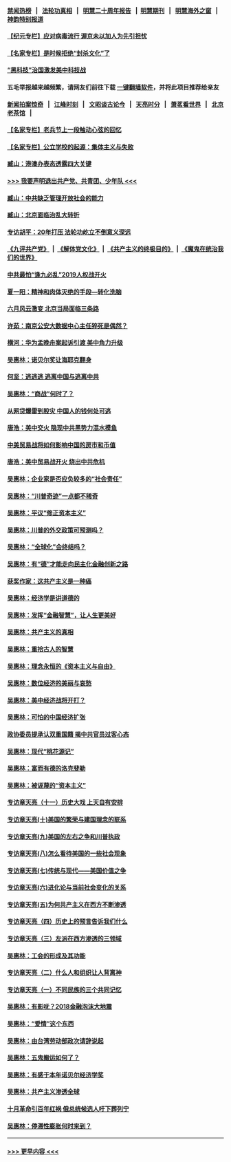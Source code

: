 #### [禁闻热榜](热点新闻.md?=0)  &nbsp;&nbsp;|&nbsp;&nbsp; [法轮功真相](https://github.com/gfw-breaker/truth/blob/master/README.md?=0) &nbsp;&nbsp;|&nbsp;&nbsp; [明慧二十周年报告](https://github.com/gfw-breaker/mh-reports/blob/master/README.md?=0) &nbsp;&nbsp;|&nbsp;&nbsp;[明慧期刊](https://github.com/gfw-breaker/mh-qikan) &nbsp;&nbsp;|&nbsp;&nbsp; [明慧海外之窗](https://github.com/gfw-breaker/mh-news/blob/master/README.md?=0) &nbsp;&nbsp;|&nbsp;&nbsp; [神韵特别报道](https://github.com/gfw-breaker/mh-news/blob/master/shenyun.md?=0)
#### [【纪元专栏】应对病毒流行 渥京未以加人为先引担忧](../pages/nsc423/n11875714.md?t=03131502) 
#### [【名家专栏】是时候拒绝“封杀文化”了](../pages/nsc423/n11814093.md?t=03131502) 
#### [“黑科技”治国激发美中科技战](../pages/nsc423/n11638056.md?t=03131502) 
#### 五毛举报越来越频繁，请网友们前往下载 [一键翻墙软件](https://github.com/gfw-breaker/ssr-accounts)，并将此项目推荐给亲友
#### [新闻拍案惊奇](https://github.com/gfw-breaker/banned-news/blob/master/pages/link4.md) &nbsp;&nbsp;|&nbsp;&nbsp; [江峰时刻](https://github.com/gfw-breaker/banned-news/blob/master/pages/link4.md) &nbsp;&nbsp;|&nbsp;&nbsp; [文昭谈古论今](https://github.com/gfw-breaker/banned-news/blob/master/pages/link4.md) &nbsp;&nbsp;|&nbsp;&nbsp; [天亮时分](https://github.com/gfw-breaker/banned-news/blob/master/pages/link4.md) &nbsp;&nbsp;|&nbsp;&nbsp; [萧茗看世界](https://github.com/gfw-breaker/banned-news/blob/master/pages/link4.md) &nbsp;&nbsp;|&nbsp;&nbsp; [北京老茶馆](https://github.com/gfw-breaker/banned-news/blob/master/pages/link4.md) &nbsp;&nbsp;|&nbsp;&nbsp; 
#### [【名家专栏】老兵节上一段触动心弦的回忆](../pages/nsc423/n11646016.md?t=03131502) 
#### [【名家专栏】公立学校的起源：集体主义与失败](../pages/nsc423/n11601833.md?t=03131502) 
#### [臧山：港澳办表态透露四大关键](../pages/nsc423/n11421628.md?t=03131502) 
#### [>>> 我要声明退出共产党、共青团、少年队 <<<](https://github.com/begood0513/goodnews/blob/master/quit/letter.md) 
#### [臧山：中共缺乏管理开放社会的能力](../pages/nsc423/n11407457.md?t=03131502) 
#### [臧山：北京面临治乱大转折](../pages/nsc423/n11406895.md?t=03131502) 
#### [专访胡平：20年打压 法轮功屹立不倒意义深远](../pages/nsc423/n11398800.md?t=03131502) 
#### [《九评共产党》](https://github.com/begood0513/9ping.md/blob/master/README.md) &nbsp;|&nbsp; [《解体党文化》](../../../../jtdwh.md/blob/master/README.md)  &nbsp;|&nbsp; [《共产主义的终极目的》](../../../../gczydzjmd.md/blob/master/README.md) &nbsp;|&nbsp; [《魔鬼在统治我们的世界》](../../../../mgztzwmdsj.md/blob/master/README.md) 
#### [中共最怕“逢九必乱”2019人权战开火](../pages/nsc423/n11385248.md?t=03131502) 
#### [夏一阳：精神和肉体灭绝的手段—转化洗脑](../pages/nsc423/n11368250.md?t=03131502) 
#### [六月风云激变 北京当局面临三条路](../pages/nsc423/n11313668.md?t=03131502) 
#### [许茹：南京公安大数据中心主任猝死是偶然？](../pages/nsc423/n11064744.md?t=03131502) 
#### [横河：华为孟晚舟案起诉引渡 美中角力升级](../pages/nsc423/n11027230.md?t=03131502) 
#### [吴惠林：诺贝尔奖让海耶克翻身](../pages/nsc423/n10890049.md?t=03131502) 
#### [何坚：逃逃逃 逃离中国与逃离中共](../pages/nsc423/n10592891.md?t=03131502) 
#### [吴惠林：“商战”何时了？](../pages/nsc423/n10573558.md?t=03131502) 
#### [从网贷爆雷到股灾 中国人的钱何处可逃](../pages/nsc423/n10572800.md?t=03131502) 
#### [唐浩：美中交火 隐现中共黑势力混水摸鱼](../pages/nsc423/n10544040.md?t=03131502) 
#### [中美贸易战将如何影响中国的房市和币值](../pages/nsc423/n10543697.md?t=03131502) 
#### [唐浩：美中贸易战开火 烧出中共危机](../pages/nsc423/n10540126.md?t=03131502) 
#### [吴惠林：企业家是否应负较多的“社会责任”](../pages/nsc423/n10535022.md?t=03131502) 
#### [吴惠林：“川普奇迹”一点都不稀奇](../pages/nsc423/n10512808.md?t=03131502) 
#### [吴惠林：平议“修正资本主义”](../pages/nsc423/n10495724.md?t=03131502) 
#### [吴惠林：川普的外交政策可预测吗？](../pages/nsc423/n10462387.md?t=03131502) 
#### [吴惠林：“全球化”会终结吗？](../pages/nsc423/n10452838.md?t=03131502) 
#### [吴惠林：有“德”才能走向民主化金融创新之路](../pages/nsc423/n10432292.md?t=03131502) 
#### [获奖作家：这共产主义是一种癌](../pages/nsc423/n10431541.md?t=03131502) 
#### [吴惠林：经济学是讲道德的](../pages/nsc423/n10398014.md?t=03131502) 
#### [吴惠林：发挥“金融智慧”，让人生更美好](../pages/nsc423/n10375019.md?t=03131502) 
#### [吴惠林：共产主义的真相](../pages/nsc423/n10351394.md?t=03131502) 
#### [吴惠林：重拾古人的智慧](../pages/nsc423/n10337691.md?t=03131502) 
#### [吴惠林：理念永恒的《资本主义与自由》](../pages/nsc423/n10316274.md?t=03131502) 
#### [吴惠林：数位经济的美丽与哀愁](../pages/nsc423/n10292946.md?t=03131502) 
#### [吴惠林：美中经济战将开打？](../pages/nsc423/n10258825.md?t=03131502) 
#### [吴惠林：可怕的中国经济扩张](../pages/nsc423/n10219147.md?t=03131502) 
#### [政协委员提承认双重国籍 揭中共官员过客心态](../pages/nsc423/n10208809.md?t=03131502) 
#### [吴惠林：现代“桃花源记”](../pages/nsc423/n10185234.md?t=03131502) 
#### [吴惠林：富而有德的洛克斐勒](../pages/nsc423/n10142264.md?t=03131502) 
#### [吴惠林：被诬蔑的“资本主义”](../pages/nsc423/n10124816.md?t=03131502) 
#### [专访章天亮（十一）历史大戏 上天自有安排](../pages/nsc423/n10094905.md?t=03131502) 
#### [专访章天亮(十)美国的繁荣与建国理念的联系](../pages/nsc423/n10094899.md?t=03131502) 
#### [专访章天亮(九)美国的左右之争和川普执政](../pages/nsc423/n10094889.md?t=03131502) 
#### [专访章天亮(八)怎么看待美国的一些社会现象](../pages/nsc423/n10094857.md?t=03131502) 
#### [专访章天亮(七)传统与现代——美国价值之争](../pages/nsc423/n10093140.md?t=03131502) 
#### [专访章天亮(六)进化论与当前社会变化的关系](../pages/nsc423/n10092036.md?t=03131502) 
#### [专访章天亮(五)为何共产主义在西方不断渗透](../pages/nsc423/n10083620.md?t=03131502) 
#### [专访章天亮（四）历史上的预言告诉我们什么](../pages/nsc423/n10083606.md?t=03131502) 
#### [专访章天亮（三）左派在西方渗透的三领域](../pages/nsc423/n10081115.md?t=03131502) 
#### [吴惠林：工会的形成及其功能](../pages/nsc423/n10080633.md?t=03131502) 
#### [专访章天亮（二）什么人和组织让人背离神](../pages/nsc423/n10076637.md?t=03131502) 
#### [专访章天亮（一）不同民族的三个共同记忆](../pages/nsc423/n10074188.md?t=03131502) 
#### [吴惠林：有影呒？2018金融泡沫大地震](../pages/nsc423/n10040534.md?t=03131502) 
#### [吴惠林：“爱情”这个东西](../pages/nsc423/n10019423.md?t=03131502) 
#### [吴惠林：由台湾劳动部政次请辞说起](../pages/nsc423/n9979679.md?t=03131502) 
#### [吴惠林：五鬼搬运如何了？](../pages/nsc423/n9925338.md?t=03131502) 
#### [吴惠林：有感于本年诺贝尔经济学奖](../pages/nsc423/n9871883.md?t=03131502) 
#### [吴惠林：共产主义渗透全球](../pages/nsc423/n9812748.md?t=03131502) 
#### [十月革命引百年红祸 俄总统候选人吁下葬列宁](../pages/nsc423/n9810182.md?t=03131502) 
#### [吴惠林：停滞性膨胀何时来到？](../pages/nsc423/n9764136.md?t=03131502) 

----
#### [ >>> 更早内容 <<< ](../indexes/nsc423-earlier.md)

